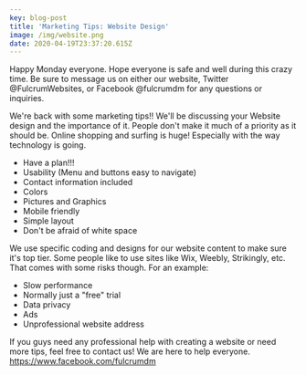 ```yaml
---
key: blog-post
title: 'Marketing Tips: Website Design'
image: /img/website.png
date: 2020-04-19T23:37:20.615Z
---
```

Happy Monday everyone. Hope everyone is safe and well during this crazy time.  Be sure to message us on either our website, Twitter @FulcrumWebsites, or Facebook @fulcrumdm for any questions or inquiries. 

We're back with some marketing tips!! We'll be discussing your Website design and the importance of it. People don't make it much of a priority as it should be. Online shopping and surfing is huge! Especially with the way technology is going. 

* Have a plan!!!
* Usability (Menu and buttons easy to navigate) 
* Contact information included
* Colors
* Pictures and Graphics 
* Mobile friendly
* Simple layout
* Don't be afraid of white space

We use specific coding and designs for our website content to make sure it's top tier. Some people like to use sites like Wix, Weebly, Strikingly, etc. That comes with some risks though. For an example:

* Slow performance
* Normally just a "free" trial
* Data privacy
* Ads
* Unprofessional website address

If you guys need any professional help with creating a website or need more tips, feel free to contact us! We are here to help everyone. <https://www.facebook.com/fulcrumdm>